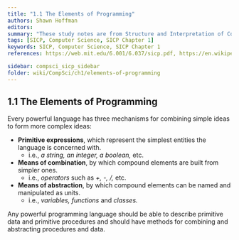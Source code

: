 ```yaml
---
title: "1.1 The Elements of Programming"
authors: Shawn Hoffman
editors: 
summary: "These study notes are from Structure and Interpretation of Computer Programs - 2nd Edition (MIT Electrical Engineering and Computer Science) by Abelson, H. and Sussman, G."
tags: [SICP, Computer Science, SICP Chapter 1]
keywords: SICP, Computer Science, SICP Chapter 1
references: https://web.mit.edu/6.001/6.037/sicp.pdf, https://en.wikipedia.org/wiki/An_Essay_Concerning_Human_Understanding

sidebar: compsci_sicp_sidebar
folder: wiki/CompSci/ch1/elements-of-programming
---
```


## 1.1 The Elements of Programming

Every powerful language has three mechanisms for combining simple ideas to form more complex ideas:

- **Primitive expressions**, which represent the simplest entities the language is concerned with.
  - i.e., *a string, an integer, a boolean,* etc.
- **Means of combination**, by which compound elements are built from simpler ones.
  - i.e., *operators* such as *+, -, /,* etc.
- **Means of abstraction**, by which compound elements can be named and manipulated as units.
  - i.e., *variables, functions* and *classes.*

Any powerful programming language should be able to describe primitive data and primitive procedures and should have methods for combining and abstracting procedures and data.
